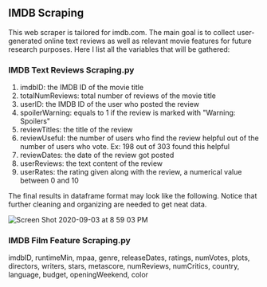 ## IMDB Scraping

This web scraper is tailored for imdb.com. The main goal is to collect user-generated online text reviews as well as relevant movie features for future research purposes. Here I list all the variables that will be gathered:

### IMDB Text Reviews Scraping.py

1. imdbID: the IMDB ID of the movie title
2. totalNumReviews: total number of reviews of the movie title
3. userID: the IMDB ID of the user who posted the review
4. spoilerWarning: equals to 1 if the review is marked with "Warning: Spoilers"
5. reviewTitles: the title of the review
6. reviewUseful: the number of users who find the review helpful out of the number of users who vote. Ex: 198 out of 303 found this helpful
7. reviewDates: the date of the review got posted
8. userReviews: the text content of the review
9. userRates: the rating given along with the review, a numerical value between 0 and 10

The final results in dataframe format may look like the following. Notice that further cleaning and organizing are needed to get neat data.

![Screen Shot 2020-09-03 at 8 59 03 PM](https://user-images.githubusercontent.com/33683715/92200315-6b0ad600-ee2e-11ea-9b0b-b3b7766d3216.png)

### IMDB Film Feature Scraping.py

imdbID, runtimeMin, mpaa, genre, releaseDates, ratings, numVotes, plots, directors, writers, stars, metascore, numReviews, numCritics, country, language, budget, openingWeekend, color
